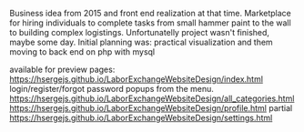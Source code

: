 Business idea from 2015 and front end realization at that time. 
Marketplace for hiring individuals to complete tasks from small hammer paint to the wall to building complex logistings. 
Unfortunatelly project wasn't finished, maybe some day.
Initial planning was: practical visualization and them moving to back end on php with mysql 

available for preview pages:
https://hsergejs.github.io/LaborExchangeWebsiteDesign/index.html
login/register/forgot password popups from the menu.
https://hsergejs.github.io/LaborExchangeWebsiteDesign/all_categories.html
https://hsergejs.github.io/LaborExchangeWebsiteDesign/profile.html
partial https://hsergejs.github.io/LaborExchangeWebsiteDesign/settings.html
